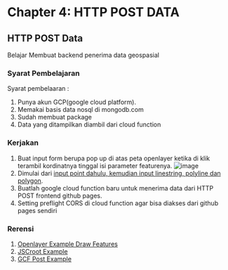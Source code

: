 # Chapter 4: HTTP POST DATA
## HTTP POST Data
Belajar Membuat backend penerima data geospasial
### Syarat Pembelajaran
Syarat pembelaaran :
1. Punya akun GCP(google cloud platform).
2. Memakai basis data nosql di mongodb.com
3. Sudah membuat package
4. Data yang ditampilkan diambil dari cloud function

### Kerjakan
1. Buat input form berupa pop up di atas peta openlayer ketika di klik terambil kordinatnya tinggal isi parameter featurenya.
   ![image](https://github.com/bukped/gis/assets/11188109/b873f02c-97ef-4f45-a092-a7479f4caf59)
2. Dimulai dari [input point dahulu, kemudian input linestring, polyline dan polygon](https://openlayers.org/en/latest/examples/draw-features.html).
3. Buatlah google cloud function baru untuk menerima data dari HTTP POST frontend github pages.
4. Setting preflight CORS di cloud function agar bisa diakses dari github pages sendiri

### Rerensi
1. [Openlayer Example Draw Features](https://openlayers.org/en/latest/examples/draw-features.html)
2. [JSCroot Example](https://jscroot.github.io/examples/)
3. [GCF Post Example](https://petapedia.github.io/gcf/post/)
